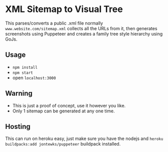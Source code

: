 # XML Sitemap to Visual Tree

This parses/converts a public .xml file normally `www.website.com/sitemap.xml` collects all the URLs from it, then generates screenshots using Puppeteer and creates a family tree style hierarchy using GoJs.

## Usage

- `npm install`
- `npm start`
- open `localhost:3000`

## Warning

- This is just a proof of concept, use it however you like.
- Only 1 sitemap can be generated at any one time.

## Hosting

This can run on heroku easy, just make sure you have the nodejs and `heroku buildpacks:add jontewks/puppeteer` buildpack installed.
